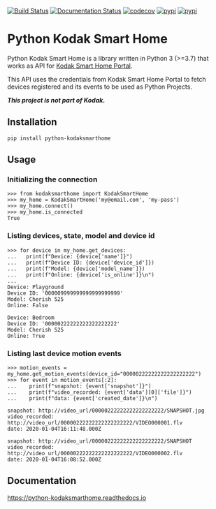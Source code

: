 [![Build Status](https://travis-ci.org/kairoaraujo/python-kodaksmarthome.svg?branch=master)](https://travis-ci.org/kairoaraujo/python-kodaksmarthome)
[![Documentation Status](https://readthedocs.org/projects/python-kodaksmarthome/badge/?version=latest)](https://python-kodaksmarthome.readthedocs.io/en/latest/?badge=latest)
[![codecov](https://codecov.io/gh/kairoaraujo/python-kodaksmarthome/branch/master/graph/badge.svg)](https://codecov.io/gh/kairoaraujo/python-kodaksmarthome)
[![pypi](https://img.shields.io/pypi/v/python-kodaksmarthome.svg)](https://pypi.python.org/pypi/python-kodaksmarthome)
[![pypi](https://img.shields.io/pypi/l/python-kodaksmarthome.svg)](https://pypi.python.org/pypi/python-kodaksmarthome)


# Python Kodak Smart Home


Python Kodak Smart Home is a library written in Python 3 (>=3.7) that works as API for
[Kodak Smart Home Portal](https://kodaksmarthome.com).

This API uses the credentials from Kodak Smart Home Portal to fetch devices
registered and its events to be used as Python Projects.

***This project is not part of Kodak.***

## Installation

``pip install python-kodaksmarthome``


## Usage


### Initializing the connection

```pycon
>>> from kodaksmarthome import KodakSmartHome
>>> my_home = KodakSmartHome('my@email.com', 'my-pass')
>>> my_home.connect()
>>> my_home.is_connected
True
```


### Listing devices, state, model and device id

```pycon
>>> for device in my_home.get_devices:
...   print(f"Device: {device['name']}")
...   print(f"Device ID: {device['device_id']})
...   print(f"Model: {device['model_name']})
...   print(f"Online: {device['is_online']}\n")
...
Device: Playground
Device ID: '000009999999999999999999'
Model: Cherish 525
Online: False

Device: Bedroom
Device ID: '00000222222222222222222'
Model: Cherish 525
Online: True
```


### Listing last device motion events

```pycon
>>> motion_events = my_home.get_motion_events(device_id="00000222222222222222222")
>>> for event in motion_events[:2]:
...    print(f"snapshot: {event['snapshot']}")
...    print(f"video_recorded: {event['data'][0]['file']}")
...    print(f"data: {event['created_date']}\n")

snapshot: http://video_url/00000222222222222222222/SNAPSHOT.jpg
video_recorded: http://video_url/00000222222222222222222/VIDEO000001.flv
date: 2020-01-04T16:11:48.000Z

snapshot: http://video_url/00000222222222222222222/SNAPSHOT
video_recorded: http://video_url/00000222222222222222222/VIDEO000002.flv
date: 2020-01-04T16:08:52.000Z
```


## Documentation


https://python-kodaksmarthome.readthedocs.io









